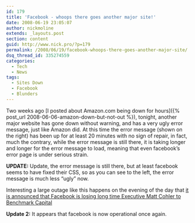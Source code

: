 ```yaml
---
id: 179
title: 'Facebook - whoops there goes another major site!'
date: 2008-06-19 23:05:07
author: nickmoline
extends: _layouts.post
section: content
guid: http://www.nick.pro/?p=179
permalink: /2008/06/19/facebook-whoops-there-goes-another-major-site/
dsq_thread_id: 335274559
categories:
  - Tech
  - News
tags:
  - Sites Down
  - Facebook
  - Blunders
---
```

Two weeks ago [I posted about Amazon.com being down for hours]({% post_url 2008-06-06-amazon-down-but-not-out %}), tonight, another major website has gone down without warning, and has a very ugly error message, just like Amazon did. At this time the error message (shown on the right) has been up for at least 20 minutes with no sign of repair, in fact, much the contrary, while the error message is still there, it is taking longer and longer for the error message to load, meaning that even facebook&#8217;s error page is under serious strain.

<!--more-->

<amp-img src="{{ site.baseurl }}/wp-content/uploads/sites/4/2008/06/region-capture-11.webp" alt="Another major website comes crashing down!" title="Facebook Down!" width="1060" height="711" layout="responsive" lightbox>
  <amp-img fallback src="{{ site.baseurl }}/wp-content/uploads/sites/4/2008/06/region-capture-11.png" alt="Another major website comes crashing down!" title="Facebook Down!" width="1060" height="711" layout="responsive" lightbox></amp-img>

</amp-img>

**UPDATE:** Update, the error message is still there, but at least facebook seems to have fixed their CSS, so as you can see to the left, the error message is much less &#8220;ugly&#8221; now.

<amp-img src="{{ site.baseurl }}/wp-content/uploads/sites/4/2008/06/region-capture-12.webp" alt="Facebook fixes their stylesheet, story at 11!" title="Facebook fixes their stylesheet, story at 11!" width="873" height="329" layout="responsive" lightbox>
  <amp-img src="{{ site.baseurl }}/wp-content/uploads/sites/4/2008/06/region-capture-12.png" alt="Facebook fixes their stylesheet, story at 11!" title="Facebook fixes their stylesheet, story at 11!" width="873" height="329" layout="responsive" lightbox></amp-img>
</amp-img>

Interesting a large outage like this happens on the evening of the day that [it is announced that Facebook is losing long time Executive Matt Cohler to Benchmark Capital](https://www.businessinsider.com/2008/6/facebook-loses-long-time-exec)

**Update 2:** It appears that facebook is now operational once again.
